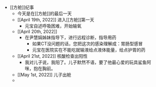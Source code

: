 - [[方舱]]纪事
    - 今天是在[[方舱]]的最后一天
    - [[April 19th, 2022]] 进入[[方舱]]第一天
        - 元宝自述呼吸困难，开始输氧
    - [[April 20th, 2022]]
        - 在尹慧娟姊妹指导下，进行远程诊断，指导用药
            - 如果CT没问题的话，您把这次的感染理解成：胃肠型感冒
            - 元宝在医院实在不能吃就输液给点液体能量，给点护胃的药
    - [[April 21st, 2022]] 核酸检查出阳性
        - 我对儿子说，我阳了。儿子默然不语，要了他最心爱的玩具鲨鱼阿咪，抱在胸前。
    - [[May 1st, 2022]] 儿子出舱
    - 
